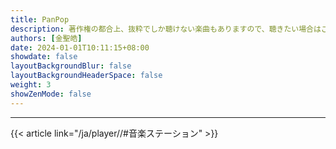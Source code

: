 ```yaml
---
title: PanPop
description: 著作権の都合上、抜粋でしか聴けない楽曲もありますので、聴きたい場合はご自身で検索してください。
authors: [金聖皓]
date: 2024-01-01T10:11:15+08:00
showdate: false
layoutBackgroundBlur: false
layoutBackgroundHeaderSpace: false
weight: 3
showZenMode: false
---
```

<link rel="stylesheet" href="https://cdn.jsdelivr.net/npm/aplayer/dist/APlayer.min.css">
<script src="https://cdn.jsdelivr.net/npm/aplayer/dist/APlayer.min.js"></script>
<script src="https://cdn.jsdelivr.net/npm/meting@2.0.1/dist/Meting.min.js"></script>
<script src="https://cdn.jsdelivr.net/npm/color-thief@2.2.5/js/color-thief.min.js"></script>
<span style="color:#111827">
<meting-js server="netease" type="playlist" id="9177267468" autoplay="true" listFolded="true"></meting-js>
</span><hr/>
{{< article link="/ja/player//#音楽ステーション" >}}